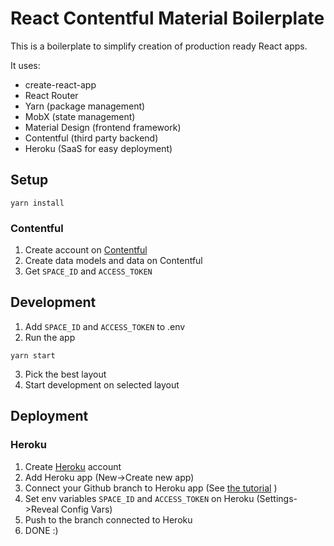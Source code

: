 # React Contentful Material Boilerplate

This is a boilerplate to simplify creation of production ready React apps.

It uses: 
* create-react-app
* React Router
* Yarn (package management)
* MobX (state management)
* Material Design (frontend framework)
* Contentful (third party backend)
* Heroku (SaaS for easy deployment)

## Setup
```
yarn install
```
 
### Contentful
1. Create account on [Contentful](www.contentful.com)
2. Create data models and data on Contentful
3. Get `SPACE_ID` and `ACCESS_TOKEN`
 
## Development
1. Add `SPACE_ID` and `ACCESS_TOKEN` to .env
2. Run the app
```
yarn start
```
3. Pick the best layout
4. Start development on selected layout 
## Deployment
### Heroku
1. Create [Heroku](heroku.com) account
2. Add Heroku app (New->Create new app)
3. Connect your Github branch to Heroku app (See [the tutorial](https://medium.com/quick-code/deploying-production-build-of-react-app-to-heroku-2548d8bf6936) )
4. Set env variables `SPACE_ID` and `ACCESS_TOKEN` on Heroku (Settings->Reveal Config Vars)
5. Push to the branch connected to Heroku
6. DONE :) 
